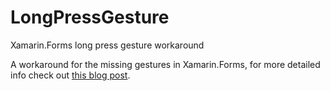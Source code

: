 # LongPressGesture
Xamarin.Forms long press gesture workaround


A workaround for the missing gestures in Xamarin.Forms, for more detailed info check out [this blog post](http://arteksoftware.com/gesture-recognizers-with-xamarin-forms/).
